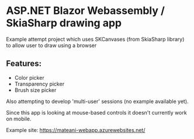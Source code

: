 # ASP.NET Blazor Webassembly / SkiaSharp drawing app

Example attempt project which uses SKCanvases (from SkiaSharp library) to allow user to draw using a browser

## Features:
 - Color picker
 - Transparency picker
 - Brush size picker

Also attempting to develop 'multi-user' sessions (no example available yet).

Since this app is looking at mouse-based controls it doesn't currently work on mobile.

Example site: 
https://mateani-webapp.azurewebsites.net/